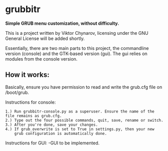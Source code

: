 grubbitr 
========
**Simple GRUB menu customization, without difficulty.**

This is a project written by Viktor Chynarov, licensing under the GNU General License will 
be added shortly.

Essentially, there are two main parts to this project, the commandline version (console) and 
the GTK-based version (gui). The gui relies on modules from the console version.


How it works:
--------------
Basically, ensure you have permission to read and write the grub.cfg file on /boot/grub.

Instructions for console:

	1.) Run grubbitr-console.py as a superuser. Ensure the name of the file remains as grub.cfg.
	2.) Type out the four possible commands, quit, save, rename or switch.
	3.) After you're done, save your changes.
	4.) If grub_overwrite is set to True in settings.py, then your new
		grub configuration is automatically done.

Instructions for GUI:
	-GUI to be implemented.

